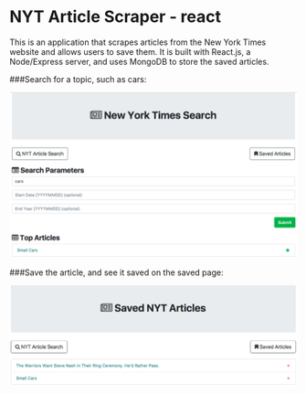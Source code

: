 # NYT Article Scraper - react

This is an application that scrapes articles from the New York Times website and allows users to save them. It is built with React.js, a Node/Express server, and uses MongoDB to store the saved articles.

###Search for a topic, such as cars:

![search screen](./assets/search-screen.png)

###Save the article, and see it saved on the saved page:

![saved screen](./assets/saved-screen.png)
